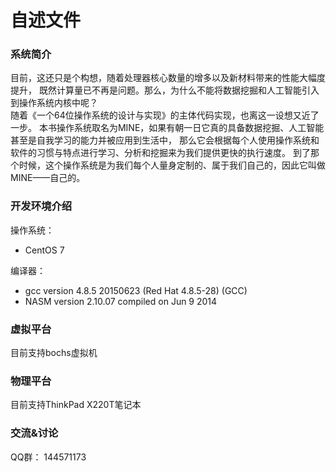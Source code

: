#				自述文件
### 系统简介
目前，这还只是个构想，随着处理器核心数量的增多以及新材料带来的性能大幅度提升，
既然计算量已不再是问题。那么，为什么不能将数据挖掘和人工智能引入到操作系统内核中呢？  
随着《一个64位操作系统的设计与实现》的主体代码实现，也离这一设想又近了一步。
本书操作系统取名为MINE，如果有朝一日它真的具备数据挖掘、人工智能甚至是自我学习的能力并被应用到生活中，
那么它会根据每个人使用操作系统和软件的习惯与特点进行学习、分析和挖掘来为我们提供更快的执行速度。
到了那个时候，这个操作系统是为我们每个人量身定制的、属于我们自己的，因此它叫做MINE——自己的。

### 开发环境介绍
操作系统：  
* CentOS 7

编译器：  
* gcc version 4.8.5 20150623 (Red Hat 4.8.5-28) (GCC) 
* NASM version 2.10.07 compiled on Jun  9 2014

### 虚拟平台
目前支持bochs虚拟机

### 物理平台
目前支持ThinkPad X220T笔记本

### 交流&讨论
QQ群：	144571173

